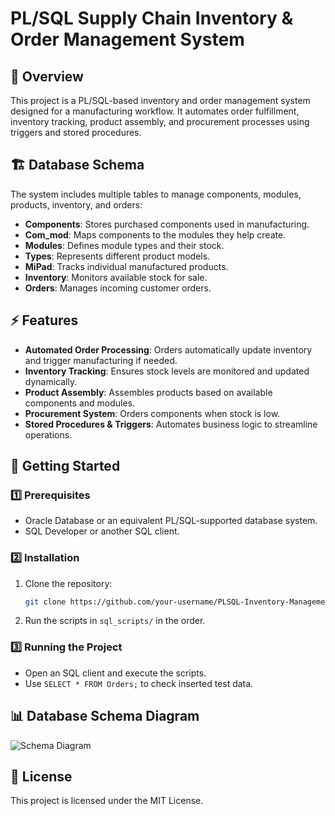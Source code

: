 # PL/SQL Supply Chain Inventory & Order Management System

## 📌 Overview
This project is a PL/SQL-based inventory and order management system designed for a manufacturing workflow. It automates order fulfillment, inventory tracking, product assembly, and procurement processes using triggers and stored procedures.

## 🏗 Database Schema
The system includes multiple tables to manage components, modules, products, inventory, and orders:
- **Components**: Stores purchased components used in manufacturing.
- **Com_mod**: Maps components to the modules they help create.
- **Modules**: Defines module types and their stock.
- **Types**: Represents different product models.
- **MiPad**: Tracks individual manufactured products.
- **Inventory**: Monitors available stock for sale.
- **Orders**: Manages incoming customer orders.

## ⚡ Features
- **Automated Order Processing**: Orders automatically update inventory and trigger manufacturing if needed.
- **Inventory Tracking**: Ensures stock levels are monitored and updated dynamically.
- **Product Assembly**: Assembles products based on available components and modules.
- **Procurement System**: Orders components when stock is low.
- **Stored Procedures & Triggers**: Automates business logic to streamline operations.

## 🚀 Getting Started
### 1️⃣ Prerequisites
- Oracle Database or an equivalent PL/SQL-supported database system.
- SQL Developer or another SQL client.

### 2️⃣ Installation
1. Clone the repository:
   ```sh
   git clone https://github.com/your-username/PLSQL-Inventory-Management.git
   ```
2. Run the scripts in `sql_scripts/` in the order.

### 3️⃣ Running the Project
- Open an SQL client and execute the scripts.
- Use `SELECT * FROM Orders;` to check inserted test data.

## 📊 Database Schema Diagram
![Schema Diagram](docs/schema_diagram.png)

## 📝 License
This project is licensed under the MIT License.
